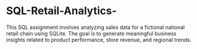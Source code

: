 # SQL-Retail-Analytics-
This SQL assignment involves analyzing sales data for a fictional national retail chain using SQLite. The goal is to generate meaningful business insights related to product performance, store revenue, and regional trends.
